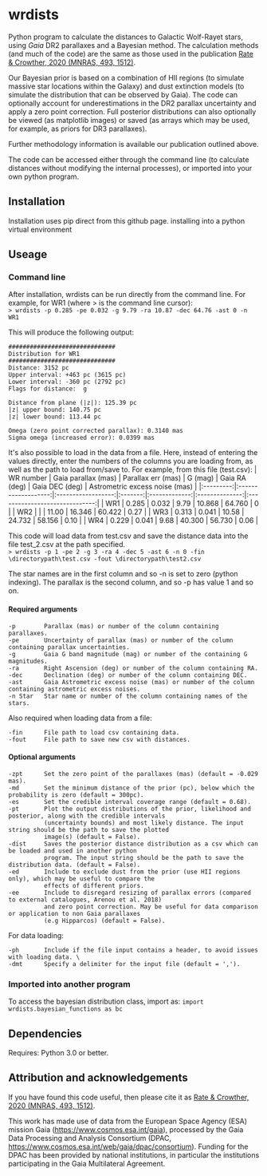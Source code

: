 # wrdists
Python program to calculate the distances to Galactic Wolf-Rayet stars, using *Gaia* DR2 parallaxes and a Bayesian method. The calculation methods (and much of the code) are the same as those used in the publication [Rate & Crowther, 2020 (MNRAS, 493, 1512)](https://ui.adsabs.harvard.edu/abs/2020MNRAS.493.1512R/abstract). 

Our Bayesian prior is based on a combination of HII regions (to simulate massive star locations within the Galaxy) and dust extinction models (to simulate the distribution that can be observed by Gaia). The code can optionally account for underestimations in the DR2 parallax uncertainty and apply a zero point correction. Full posterior distributions can also optionally be viewed (as matplotlib images) or saved (as arrays which may be used, for example, as priors for DR3 parallaxes). 

Further methodology information is available our publication outlined above.

The code can be accessed either through the command line (to calculate distances without modifying the internal processes), or imported into your own python program.

## Installation

Installation uses pip direct from this github page. 
installing into a python virtual environment

## Useage

### Command line

After installation, wrdists can be run directly from the command line. For example, for WR1 (where > is the command line cursor):  
```> wrdists -p 0.285 -pe 0.032 -g 9.79 -ra 10.87 -dec 64.76 -ast 0 -n WR1```

This will produce the following output:
```
############################## 
Distribution for WR1 
############################## 
Distance: 3152 pc 
Upper interval: +463 pc (3615 pc) 
Lower interval: -360 pc (2792 pc) 
Flags for distance:  g 

Distance from plane (|z|): 125.39 pc 
|z| upper bound: 140.75 pc 
|z| lower bound: 113.44 pc 

Omega (zero point corrected parallax): 0.3140 mas 
Sigma omega (increased error): 0.0399 mas 
```

It's also possible to load in the data from a file. Here, instead of entering the values directly, enter the numbers of the columns you are loading from, as well as the path to load from/save to. For example, from this file (test.csv):
| WR number | Gaia parallax (mas) | Parallax err (mas) | G (mag) | Gaia RA (deg) | Gaia DEC (deg) | Astrometric excess noise (mas) |
|:---------:|:-------------------:|:------------------:|:-------:|:-------------:|:--------------:|:------------------------------:|
| WR1       | 0.285               | 0.032              | 9.79    | 10.868        |  64.760        |            0                   |
| WR2       |                     |                    | 11.00   | 16.346        |  60.422        |           0.27                 |
| WR3       | 0.313               | 0.041              | 10.58   | 24.732        |  58.156        |           0.10                 |
| WR4       | 0.229               | 0.041              | 9.68    | 40.300        |  56.730        |           0.06                 |

This code will load data from test.csv and save the distance data into the file test_2.csv at the path specified.  
```> wrdists -p 1 -pe 2 -g 3 -ra 4 -dec 5 -ast 6 -n 0 -fin \directorypath\test.csv -fout \directorypath\test2.csv``` 

The star names are in the first column and so -n is set to zero (python indexing). The parallax is the second column, and so -p has value 1 and so on. 

#### Required arguments
```
-p        Parallax (mas) or number of the column containing parallaxes.
-pe       Uncertainty of parallax (mas) or number of the column containing parallax uncertainties.
-g        Gaia G band magnitude (mag) or number of the containing G magnitudes.
-ra       Right Ascension (deg) or number of the column containing RA.
-dec      Declination (deg) or number of the column containing DEC.
-ast      Gaia Astrometric excess noise (mas) or number of the column containing astrometric excess noises.
-n Star   Star name or number of the column containing names of the stars.
```
Also required when loading data from a file:
```
-fin      File path to load csv containing data.
-fout     File path to save new csv with distances. 
```

#### Optional arguments
```
-zpt      Set the zero point of the parallaxes (mas) (default = -0.029 mas).
-md       Set the minimum distance of the prior (pc), below which the probability is zero (default = 300pc). 
-es       Set the credible interval coverage range (default = 0.68). 
-pt       Plot the output distributions of the prior, likelihood and posterior, along with the credible intervals 
          (uncertainty bounds) and most likely distance. The input string should be the path to save the plotted 
          image(s) (default = False). 
-dist     Saves the posterior distance distribution as a csv which can be loaded and used in another python 
          program. The input string should be the path to save the distribution data. (default = False). 
-ed       Include to exclude dust from the prior (use HII regions only), which may be useful to compare the 
          effects of different priors. 
-ee       Include to disregard resizing of parallax errors (compared to external catalogues, Arenou et al. 2018) 
          and zero point correction. May be useful for data comparison or application to non Gaia parallaxes 
          (e.g Hipparcos) (default = False).
```
For data loading: 
```
-ph       Include if the file input contains a header, to avoid issues with loading data. \
-dmt      Specify a delimiter for the input file (default = ',').
```

### Imported into another program

To access the bayesian distribution class, import as:
```import wrdists.bayesian_functions as bc```

## Dependencies

Requires: 
Python 3.0 or better. 

## Attribution and acknowledgements
If you have found this code useful, then please cite it as [Rate & Crowther, 2020 (MNRAS, 493, 1512)](https://ui.adsabs.harvard.edu/abs/2020MNRAS.493.1512R/abstract).

This work has made use of data from the European Space Agency (ESA) mission Gaia (https://www.cosmos.esa.int/gaia), processed by the Gaia Data Processing and Analysis Consortium (DPAC, https://www.cosmos.esa.int/web/gaia/dpac/consortium). Funding for the DPAC has been provided by national institutions, in particular the institutions participating in the Gaia Multilateral Agreement.
